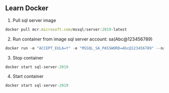 ## Learn Docker

1. Pull sql server image

```js
docker pull mcr.microsoft.com/mssql/server:2019-latest
```

2. Run container from image sql server account: sa(Abc@123456789)

```js
docker run -e "ACCEPT_EULA=Y" -e "MSSQL_SA_PASSWORD=Abc@123456789" --name sql-server-2019 -p 1435:1433 -d mcr.microsoft.com/mssql/server:2019-latest
```

3. Stop container

```js
docker start sql-server-2019
```

4. Start container

```js
docker start sql-server-2019
```
